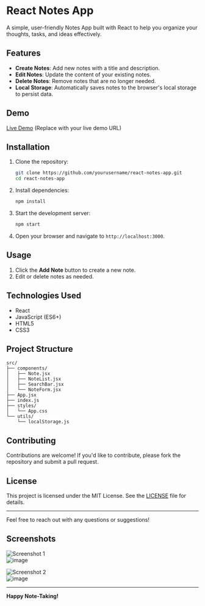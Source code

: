 # React Notes App

A simple, user-friendly Notes App built with React to help you organize your thoughts, tasks, and ideas effectively.

## Features

- **Create Notes**: Add new notes with a title and description.
- **Edit Notes**: Update the content of your existing notes.
- **Delete Notes**: Remove notes that are no longer needed.
- **Local Storage**: Automatically saves notes to the browser's local storage to persist data.

## Demo

[Live Demo](#) (Replace with your live demo URL)

## Installation

1. Clone the repository:

   ```bash
   git clone https://github.com/yourusername/react-notes-app.git
   cd react-notes-app
   ```

2. Install dependencies:

   ```bash
   npm install
   ```

3. Start the development server:

   ```bash
   npm start
   ```

4. Open your browser and navigate to `http://localhost:3000`.

## Usage

1. Click the **Add Note** button to create a new note.
2. Edit or delete notes as needed.

## Technologies Used

- React
- JavaScript (ES6+)
- HTML5
- CSS3

## Project Structure

```plaintext
src/
├── components/
│   ├── Note.jsx
│   ├── NoteList.jsx
│   ├── SearchBar.jsx
│   └── NoteForm.jsx
├── App.jsx
├── index.js
├── styles/
│   └── App.css
└── utils/
    └── localStorage.js
```

## Contributing

Contributions are welcome! If you'd like to contribute, please fork the repository and submit a pull request.

## License

This project is licensed under the MIT License. See the [LICENSE](LICENSE) file for details.

---

Feel free to reach out with any questions or suggestions!

## Screenshots

![Screenshot 1](#)  
![image](https://github.com/user-attachments/assets/c85a6439-8235-4164-a95c-4265d54ef121)


![Screenshot 2](#)  
![image](https://github.com/user-attachments/assets/84d76b70-8747-4ca6-92f4-2cb0809bceb0)


---

**Happy Note-Taking!**
